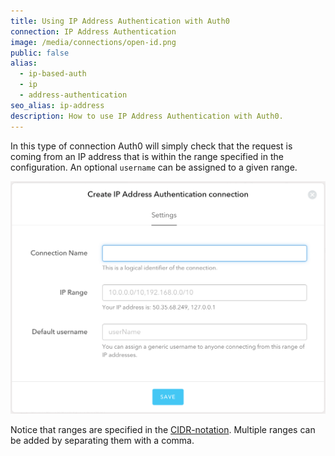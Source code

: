 ```yaml
---
title: Using IP Address Authentication with Auth0
connection: IP Address Authentication
image: /media/connections/open-id.png
public: false
alias:
  - ip-based-auth
  - ip
  - address-authentication
seo_alias: ip-address
description: How to use IP Address Authentication with Auth0.
---
```


In this type of connection Auth0 will simply check that the request is coming from an IP address that is within the range specified in the configuration. An optional `username` can be assigned to a given range.

![](/media/articles/connections/enterprise/ip-address/ip.png)

Notice that ranges are specified in the [CIDR-notation](http://en.wikipedia.org/wiki/Classless_Inter-Domain_Routing). Multiple ranges can be added by separating them with a comma.
